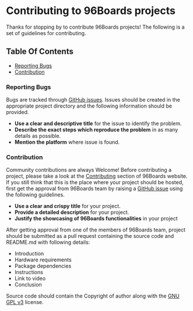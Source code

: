 # Contributing to 96Boards projects

Thanks for stopping by to contribute 96Boards projects! The following is a set of guidelines for contributing.

## Table Of Contents

* [Reporting Bugs](#reporting-bugs)
* [Contribution](#contribution)

### Reporting Bugs

Bugs are tracked through [GitHub issues](https://guides.github.com/features/issues/). Issues should be created in the appropriate project directory and the following information should be provided.

* **Use a clear and descriptive title** for the issue to identify the problem.
* **Describe the exact steps which reproduce the problem** in as many details as possible.
* **Mention the platform** where issue is found.

### Contribution

Community contributions are always Welcome! Before contributing a project, please take a look at the [Contributing](http://www.96boards.org/project/new/) section of 96Boards website. If you still think that this is the place where
your project should be hosted, first get the approval from 96Boards team by raising a [GitHub issue](https://guides.github.com/features/issues/) using the following guidelines.

* **Use a clear and crispy title** for your project.
* **Provide a detailed description** for your project.
* **Justify the showcasing of 96Boards functionalities** in your project

After getting approval from one of the members of 96Boards team, project should be submitted as a pull request containing
the source code and README.md with following details:

* Introduction
* Hardware requirements
* Package dependencies
* Instructions
* Link to video
* Conclusion

Source code should contain the Copyright of author along with the [GNU GPL v3](http://www.gnu.org/licenses/gpl-3.0) license.


